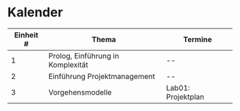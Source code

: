 # Kalender 

| Einheit # | Thema | Termine |
| --- | --- | --- |
| 1 | Prolog, Einführung in Komplexität | -- | 
| 2 | Einführung Projektmanagement | -- | 
| 3 | Vorgehensmodelle | Lab01: Projektplan | 